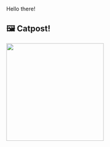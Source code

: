 Hello there!



## 🖼️ Catpost!

<sub>
    <img src="https://cdn2.thecatapi.com/images/MjA5MDgyOQ.jpg" height="256">
</sub>


